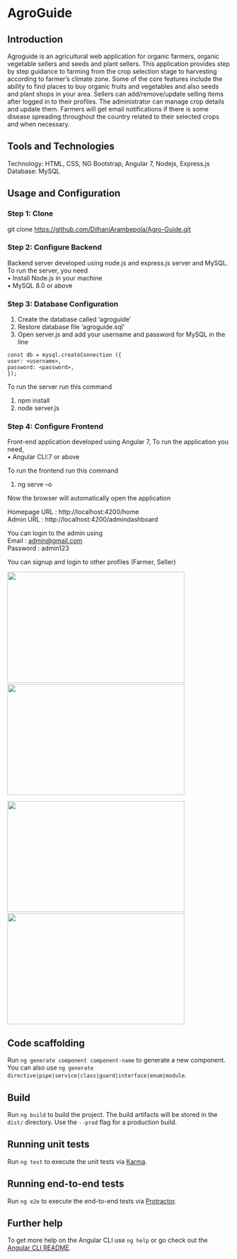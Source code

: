 # AgroGuide

## Introduction
Agroguide is an agricultural web application for organic farmers, organic vegetable sellers and seeds and plant sellers. This application provides step by step guidance to farming from the crop selection stage to harvesting according to farmer’s climate zone. Some of the core features include the ability to find places to buy organic fruits and vegetables and also seeds and plant shops in your area. Sellers can add/remove/update selling items after logged in to their profiles. The administrator can manage crop details and update them. Farmers will get email notifications if there is some disease spreading throughout the country related to their selected crops and when necessary.   

## Tools and Technologies
Technology: HTML, CSS, NG Bootstrap, Angular 7, Nodejs, Express.js<br/>
Database: MySQL

## Usage and Configuration

### Step 1: Clone
git clone https://github.com/DilhaniArambepola/Agro-Guide.git 

### Step 2: Configure Backend
Backend server developed using node.js and express.js server and MySQL. To run the server, you need <br />
•	Install Node.js in your machine <br />
•	MySQL 8.0 or above

### Step 3: Database Configuration
1.	Create the database called ‘agroguide’ <br />
2.	Restore database file ‘agroguide.sql’ <br />
3.	Open server.js and add your username and password for MySQL in the line <br />

`const db = mysql.createConnection ({` <br />
  `user: <username>,`<br />
  `password: <password>,`<br />
`});`

To run the server run this command <br />
1.	npm install  <br />
2.	node server.js <br />

### Step 4: Configure Frontend
Front-end application developed using Angular 7, To run the application you need, <br />
•	Angular CLI:7 or above <br />

To run the frontend run this command<br />
1.	ng serve –o

Now the browser will automatically open the application <br />

Homepage URL : http://localhost:4200/home <br />
Admin URL : http://localhost:4200/admindashboard <br />

You can login to the admin using <br />
Email : admin@gmail.com <br />
Password : admin123 <br />

You can signup and login to other profiles (Farmer, Seller) <br />

<kbd><img src="https://user-images.githubusercontent.com/37530901/67908847-10b43f80-fba3-11e9-980d-210fbd567544.JPG" width="400px;" height="250px;"/></kbd>&nbsp;&nbsp;&nbsp;&nbsp;<kbd><img src="https://user-images.githubusercontent.com/37530901/67909497-73a6d600-fba5-11e9-9ed4-77542b04f3d5.JPG" width="400px;" height="250px;"/></kbd><br/>
   
<kbd><img src="https://user-images.githubusercontent.com/37530901/67909816-9dacc800-fba6-11e9-81cf-c2d7c6fe6c85.JPG" width="400px;" height="250px;"/></kbd>&nbsp;&nbsp;&nbsp;&nbsp;<kbd><img src="https://user-images.githubusercontent.com/37530901/67909858-c7fe8580-fba6-11e9-8217-29079495ec4d.JPG" width="400px;" height="250px;"/></kbd><br/>

## Code scaffolding

Run `ng generate component component-name` to generate a new component. You can also use `ng generate directive|pipe|service|class|guard|interface|enum|module`.

## Build

Run `ng build` to build the project. The build artifacts will be stored in the `dist/` directory. Use the `--prod` flag for a production build.

## Running unit tests

Run `ng test` to execute the unit tests via [Karma](https://karma-runner.github.io).

## Running end-to-end tests

Run `ng e2e` to execute the end-to-end tests via [Protractor](http://www.protractortest.org/).

## Further help

To get more help on the Angular CLI use `ng help` or go check out the [Angular CLI README](https://github.com/angular/angular-cli/blob/master/README.md).
